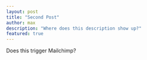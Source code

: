 ```yaml
---
layout: post
title: "Second Post"
author: max
description: "Where does this description show up?"
featured: true
---
```

Does this trigger Mailchimp?